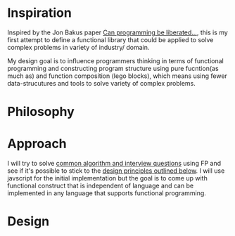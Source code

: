 # Inspiration
Inspired by the Jon Bakus paper [Can programming be liberated...](https://github.com/van001/lesscode/blob/master/can-programming-be-liberated.pdf), this is my first attempt to define a functional library that could be applied to solve complex problems in variety of industry/ domain. 

My design goal is to influence programmers thinking in terms of functional programming and constructing program structure using pure fucntion(as much as) and function composition (lego blocks), which means using fewer data-strucutures and tools to solve variety of complex problems.

# Philosophy

# Approach
I will try to solve [common algorithm and interview questions](https://github.com/van001/lesscode/tree/master/nodejs/excercise) using FP and see if it's possible to stick to the [design principles outlined below](https://github.com/van001/lesscode/blob/master/readme.md#Design). I will use javscript for the initial implementation but the goal is to come up with functional construct that is independent of language and can be implemented in any language that supports functional programming.

# Design
